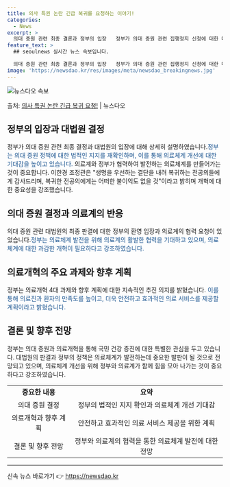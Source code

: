 ```yaml
---
title: 의사 특권 논란 긴급 복귀를 요청하는 이야기!
categories:
  - News
excerpt: >
  의대 증원 관련 최종 결론과 정부의 입장   정부가 의대 증원 관련 집행정지 신청에 대한 대법원의 최종 결정…
feature_text: >
  ## seoulnews 실시간 뉴스 속보입니다.

  의대 증원 관련 최종 결론과 정부의 입장   정부가 의대 증원 관련 집행정지 신청에 대한 대법원의 최종 결정…
image: 'https://newsdao.kr/res/images/meta/newsdao_breakingnews.jpg'
---
```


![뉴스다오 속보](https://newsdao.kr/res/images/meta/newsdao_breakingnews.jpg)

<p>출처: <a href="https://newsdao.kr/4339" rel="dofollow">의사 특권 논란 긴급 복귀 요청!</a> | 뉴스다오</p>

<h2 data-ke-size="size26">정부의 입장과 대법원 결정</h2>
<p data-ke-size="size16">정부가 의대 증원 관련 최종 결정과 대법원의 입장에 대해 상세히 설명하였습니다.<span style="color: #1a5490;">정부는 의대 증원 정책에 대한 법적인 지지를 재확인하며, 이를 통해 의료체계 개선에 대한 기대감을 높이고 있습니다.</span> 의료계와 정부가 협력하여 발전하는 의료체계를 만들어가는 것이 중요합니다. 이한경 조정관은 "생명을 우선하는 결단을 내려 복귀하는 전공의들에게 감사드리며, 복귀한 전공의에게는 어떠한 불이익도 없을 것"이라고 밝히며 개혁에 대한 중요성을 강조했습니다.</p>

<h2 data-ke-size="size26">의대 증원 결정과 의료계의 반응</h2>
<p data-ke-size="size16">의대 증원 관련 대법원의 최종 판결에 대한 정부의 환영 입장과 의료계의 협력 요청이 있었습니다.<span style="color: #1a5490;">정부는 의료체계 발전을 위해 의료계의 활발한 협력을 기대하고 있으며, 의료체계에 대한 과감한 개혁이 필요하다고 강조하였습니다.</span></p>

<h2 data-ke-size="size26">의료개혁의 주요 과제와 향후 계획</h2>
<p data-ke-size="size16">정부는 의료개혁 4대 과제와 향후 계획에 대한 지속적인 추진 의지를 밝혔습니다. <span style="color: #1a5490;">이를 통해 의료진과 환자의 만족도를 높이고, 더욱 안전하고 효과적인 의료 서비스를 제공할 계획이라고 밝혔습니다.</span></p>

<h2 data-ke-size="size26">결론 및 향후 전망</h2>
<p data-ke-size="size16">정부는 의대 증원과 의료개혁을 통해 국민 건강 증진에 대한 특별한 관심을 두고 있습니다. 대법원의 판결과 정부의 정책은 의료체계가 발전하는데 중요한 발판이 될 것으로 전망되고 있으며, 의료체계 개선을 위해 정부와 의료계가 함께 힘을 모아 나가는 것이 중요하다고 강조하였습니다.</p>

<table>
   <tbody>
      <tr>
         <td style="text-align: center; height: 17px;"><b>중요한 내용</b></td>
         <td style="text-align: center; height: 17px;"><b>요약</b></td>
      </tr>
      <tr>
         <td style="text-align: center; height: 17px;">의대 증원 결정</td>
         <td style="text-align: center; height: 17px;">정부의 법적인 지지 확인과 의료체계 개선 기대감</td>
      </tr>
      <tr>
         <td style="text-align: center; height: 17px;">의료개혁과 향후 계획</td>
         <td style="text-align: center; height: 17px;">안전하고 효과적인 의료 서비스 제공을 위한 계획</td>
      </tr>
      <tr>
         <td style="text-align: center; height: 17px;">결론 및 향후 전망</td>
         <td style="text-align: center; height: 17px;">정부와 의료계의 협력을 통한 의료체계 발전에 대한 전망</td>
      </tr>
   </tbody>
</table>

<hr> 

신속 뉴스 바로가기 👉 <a href="https://newsdao.kr" rel="dofollow">https://newsdao.kr</a>


